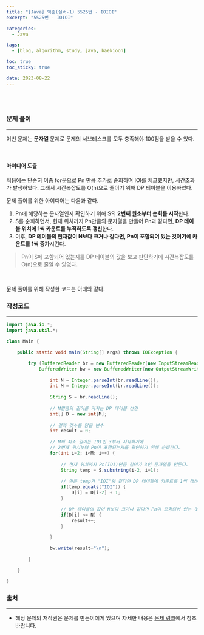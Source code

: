 ```yaml
---
title: "[Java] 백준(실버-1) 5525번 - IOIOI"
excerpt: "5525번 - IOIOI"

categories:
  - Java

tags:
  - [blog, algorithm, study, java, baekjoon]

toc: true
toc_sticky: true

date: 2023-08-22
---
```


<br><br>

### 문제 풀이

---

이번 문제는 **문자열** 문제로 문제의 서브테스크를 모두 충족해야 100점을 받을 수 있다.

<br>

#### 아이디어 도출

처음에는 단순히 이중 for문으로 Pn 만큼 추가로 순회하며 IOI를 체크했지만, 시간초과가 발생하였다. 그래서 시간복잡도를 O(n)으로 줄이기 위해 DP 테이블을 이용하였다.

문제 풀이를 위한 아이디어는 다음과 같다.

1. Pn에 해당하는 문자열인지 확인하기 위해 S의 **2번째 원소부터 순회를 시작**한다.
2. S를 순회하면서, 현재 위치까지 Pn만큼의 문자열을 만들어 Pn과 같다면, **DP 테이블 위치에 1씩 카운트를 누적하도록 갱신**한다.
3. 이후, **DP 테이블의 현재값이 N보다 크거나 같다면, Pn이 포함되어 있는 것이기에 카운트를 1씩 증가**시킨다.

> Pn이 S에 포함되어 있는지를 DP 테이블의 값을 보고 판단하기에 시간복잡도를 O(n)으로 줄일 수 있었다.

<br>

문제 풀이를 위해 작성한 코드는 아래와 같다.

### 작성코드

---

```java
import java.io.*;
import java.util.*;

class Main {    

    public static void main(String[] args) throws IOException {

        try (BufferedReader br = new BufferedReader(new InputStreamReader(System.in));
            BufferedWriter bw = new BufferedWriter(new OutputStreamWriter(System.out))) {
                
                int N = Integer.parseInt(br.readLine());
                int M = Integer.parseInt(br.readLine());
                
                String S = br.readLine();
                
                // M만큼의 길이를 가지는 DP 테이블 선언
                int[] D = new int[M];
                
                // 결과 갯수를 담을 변수
                int result = 0;

                // M의 최소 길이는 IOI인 3부터 시작하기에 
                // 2번째 위치부터 Pn이 포함되는지를 확인하기 위해 순회한다.
                for(int i=2; i<M; i++) {
                    
                    // 현재 위치까지 Pn(IOI)만큼 길이가 3인 문자열을 만든다.
                    String temp = S.substring(i-2, i+1);
                    
                    // 만든 temp가 "IOI"와 같다면 DP 테이블에 카운트를 1씩 갱신한다.  
                    if(temp.equals("IOI")) {
                        D[i] = D[i-2] + 1;
                    }

                    // DP 테이블의 값이 N보다 크거나 같다면 Pn이 포함되어 있는 것이기에 result를 1씩 증가시킨다.
                    if(D[i] >= N) {
                        result++;
                    }

                }
                                
                bw.write(result+"\n");

        }

    }

}
```

### 출처

---

- 해당 문제의 저작권은 문제를 만든이에게 있으며 자세한 내용은 [문제 링크](https://www.acmicpc.net/problem/5525)에서 참조바랍니다.